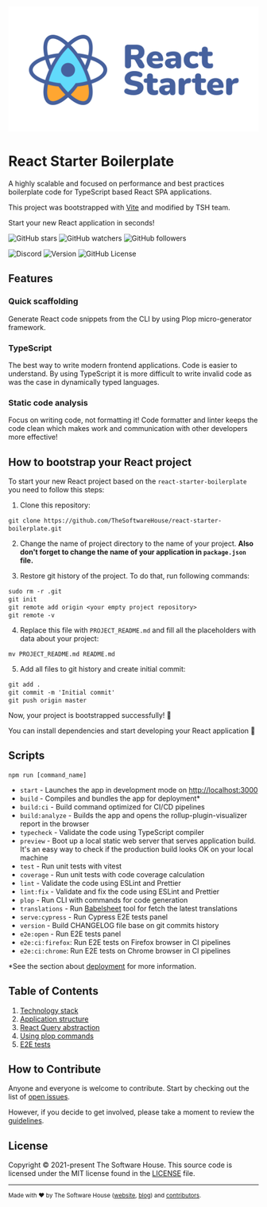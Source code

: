 <p align="center">
 <img src=".github/images/react-starter.svg" alt="" />
</p>

# React Starter Boilerplate

A highly scalable and focused on performance and best practices boilerplate code for TypeScript based React SPA applications.

This project was bootstrapped with [Vite](https://github.com/vitejs/vite) and modified by TSH team.

Start your new React application in seconds!

![GitHub stars](https://img.shields.io/github/stars/TheSoftwareHouse/react-starter-boilerplate?style=social)
![GitHub watchers](https://img.shields.io/github/watchers/TheSoftwareHouse/react-starter-boilerplate?style=social)
![GitHub followers](https://img.shields.io/github/followers/TheSoftwareHouse?style=social)

![Discord](https://img.shields.io/discord/955763210420649995)
![Version](https://img.shields.io/github/package-json/v/TheSoftwareHouse/react-starter-boilerplate)
![GitHub License](https://img.shields.io/github/license/TheSoftwareHouse/react-starter-boilerplate)

## Features

### Quick scaffolding

Generate React code snippets from the CLI by using Plop micro-generator framework.

### TypeScript

The best way to write modern frontend applications. Code is easier to understand. By using TypeScript it is more difficult to write invalid code as was the case in dynamically typed languages.

### Static code analysis

Focus on writing code, not formatting it! Code formatter and linter keeps the code clean which makes work and communication with other developers more effective!

## How to bootstrap your React project

To start your new React project based on the `react-starter-boilerplate` you need to follow this steps:

1. Clone this repository:

```shell
git clone https://github.com/TheSoftwareHouse/react-starter-boilerplate.git
```

2. Change the name of project directory to the name of your project.
**Also don't forget to change the name of your application in `package.json` file.**

3. Restore git history of the project. To do that, run following commands:
```shell
sudo rm -r .git
git init
git remote add origin <your empty project repository>
git remote -v
```

4. Replace this file with `PROJECT_README.md` and fill all the placeholders with data about your project:
```shell
mv PROJECT_README.md README.md
```

5. Add all files to git history and create initial commit:
```shell
git add .
git commit -m 'Initial commit'
git push origin master
```

Now, your project is bootstrapped successfully! 🎉

You can install dependencies and start developing your React application 🚀

## Scripts

```shell
npm run [command_name]
```

- `start` - Launches the app in development mode on [http://localhost:3000](http://localhost:3000)
- `build` - Compiles and bundles the app for deployment*
- `build:ci` - Build command optimized for CI/CD pipelines
- `build:analyze` - Builds the app and opens the rollup-plugin-visualizer report in the browser
- `typecheck` - Validate the code using TypeScript compiler
- `preview` - Boot up a local static web server that serves application build. It's an easy way to check if the production build looks OK on your local machine
- `test` - Run unit tests with vitest
- `coverage` - Run unit tests with code coverage calculation
- `lint` - Validate the code using ESLint and Prettier
- `lint:fix` - Validate and fix the code using ESLint and Prettier
- `plop` - Run CLI with commands for code generation
- `translations` - Run [Babelsheet](https://github.com/TheSoftwareHouse/babelsheet2) tool for fetch the latest translations
- `serve:cypress` - Run Cypress E2E tests panel
- `version` - Build CHANGELOG file base on git commits history
- `e2e:open` - Run E2E tests panel
- `e2e:ci:firefox`: Run E2E tests on Firefox browser in CI pipelines
- `e2e:ci:chrome`: Run E2E tests on Chrome browser in CI pipelines

*See the section about [deployment](https://vitejs.dev/guide/static-deploy.html) for more information.

## Table of Contents

1. [Technology stack](/docs/01-technology-stack.md)
2. [Application structure](/docs/02-application-structure.md)
3. [React Query abstraction](/docs/03-react-query-abstraction.md)
4. [Using plop commands](/docs/04-using-plop-commands.md)
5. [E2E tests](/docs/05-e2e-tests.md)

## How to Contribute

Anyone and everyone is welcome to contribute. Start by checking out the list of [open issues](https://github.com/TheSoftwareHouse/react-starter-boilerplate/issues).

However, if you decide to get involved, please take a moment to review the [guidelines](CONTRIBUTING.md).

## License

Copyright © 2021-present The Software House. This source code is licensed under the MIT license found in the
[LICENSE](LICENSE.md) file.

---
<sup>
Made with ♥ by The Software House (<a href="https://tsh.io">website</a>, <a href="https://tsh.io/blog">blog</a>)
and <a href="https://github.com/TheSoftwareHouse/react-starter-boilerplate/graphs/contributors">contributors</a>.
</sup>
